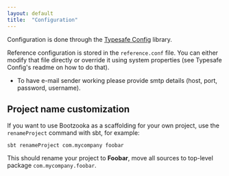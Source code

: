 ```yaml
---
layout: default
title:  "Configuration"
---
```


Configuration is done through the [Typesafe Config](https://github.com/typesafehub/scalalogging) library.

Reference configuration is stored in the `reference.conf` file. You can either modify that file directly or override
it using system properties (see Typesafe Config's readme on how to do that).

* To have e-mail sender working please provide smtp details (host, port, password, username).

## Project name customization
If you want to use Bootzooka as a scaffolding for your own project, use the `renameProject` command with sbt, for example:  
````
sbt renameProject com.mycompany foobar
````  
This should rename your project to **Foobar**, move all sources to top-level package `com.mycompany.foobar`.
